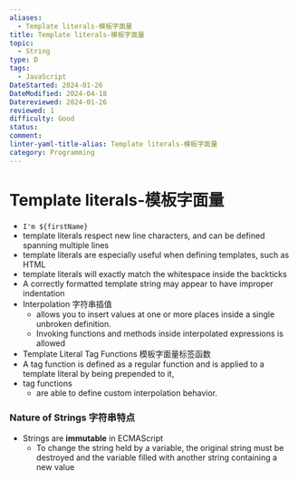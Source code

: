 ```yaml
---
aliases:
  - Template literals-模板字面量
title: Template literals-模板字面量
topic:
  - String
type: D
tags:
  - JavaScript
DateStarted: 2024-01-26
DateModified: 2024-04-18
Datereviewed: 2024-01-26
reviewed: 1
difficulty: Good
status: 
comment: 
linter-yaml-title-alias: Template literals-模板字面量
category: Programming
---
```


# Template literals-模板字面量

- `I'm ${firstName}`
- template literals respect new line characters, and can be defined spanning multiple lines
- template literals are especially useful when defining templates, such as HTML
- template literals will exactly match the whitespace inside the backticks
- A correctly formatted template string may appear to have improper indentation
- Interpolation 字符串插值
  - allows you to insert values at one or more places inside a single unbroken definition.
  - Invoking functions and methods inside interpolated expressions is allowed
- Template Literal Tag Functions 模板字面量标签函数
- A tag function is defined as a regular function and is applied to a template literal by being prepended to it,
- tag functions
  - are able to define custom interpolation behavior.

### Nature of Strings 字符串特点

- Strings are **immutable** in ECMAScript
  - To change the string held by a variable, the original string must be destroyed and the variable filled with another string containing a new value
